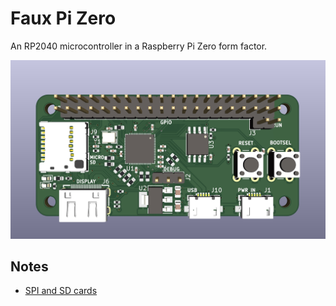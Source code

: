 # Faux Pi Zero

An RP2040 microcontroller in a Raspberry Pi Zero form factor.

![](docs/assets/render.jpg)

## Notes

* [SPI and SD cards](https://electronics.stackexchange.com/questions/602105/how-can-i-initialize-use-sd-cards-with-spi)